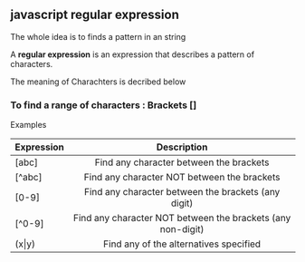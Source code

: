 ## javascript regular expression
The whole idea is to finds a pattern in an string

A __regular expression__ is an expression that describes a pattern of characters.

The meaning of Charachters is decribed below

### To find a range of characters : __Brackets__ []
Examples

| Expression  | Description |
| ------------- |:-------------:|
| [abc] | Find any character between the brackets |
| [^abc] | Find any character NOT between the brackets |
| [0-9]  | Find any character between the brackets (any digit) |
| [^0-9] | Find any character NOT between the brackets (any non-digit) |
| (x\|y) | Find any of the alternatives specified |


